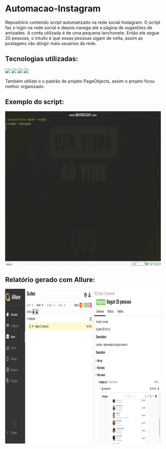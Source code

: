 # Automacao-Instagram
Repositório contendo script automatizado na rede social Instagram. O script faz o login na rede social e depois navega até a página de sugestões de amizades. A conta utilizada é de uma pequena lanchonete. Então ele segue 20 pessoas, o intuito é que essas pessoas sigam de volta, assim as postagens vão atingir mais usuários da rede.

## Tecnologias utilizadas:  
![](https://img.shields.io/badge/Framework-Selenium-green) ![](https://img.shields.io/badge/Framework-Cucumber-yellowgreen) ![](https://img.shields.io/badge/Language-Gherkin-brightgreen) ![](https://img.shields.io/badge/Language-Ruby-red)

Também utilizei o o padrão de projeto PageObjects, assim o projeto ficou melhor organizado.  

## Exemplo do script:  
<img src="https://github.com/FernandoSilva11/Automacao-Ruby/blob/main/Automacao-Ruby/Instagram/demonstra%C3%A7%C3%A3o_instagram.gif" width="1500" height="500" />

## Relatório gerado com Allure:  
<img src="https://github.com/FernandoSilva11/Automacao-Ruby/blob/main/Automacao-Ruby/Instagram/logs/allure-report.PNG" width="1500" height="500" />
